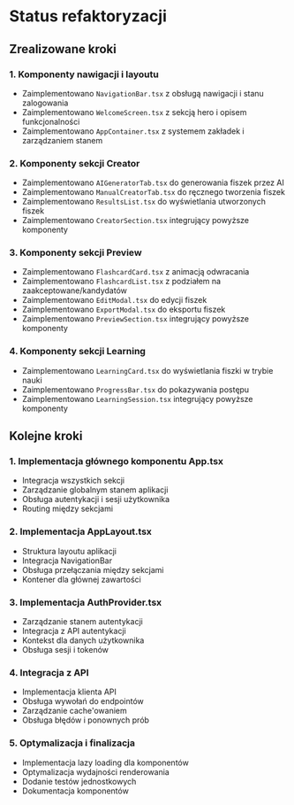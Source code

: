 # Status refaktoryzacji

## Zrealizowane kroki

### 1. Komponenty nawigacji i layoutu
- Zaimplementowano `NavigationBar.tsx` z obsługą nawigacji i stanu zalogowania
- Zaimplementowano `WelcomeScreen.tsx` z sekcją hero i opisem funkcjonalności
- Zaimplementowano `AppContainer.tsx` z systemem zakładek i zarządzaniem stanem

### 2. Komponenty sekcji Creator
- Zaimplementowano `AIGeneratorTab.tsx` do generowania fiszek przez AI
- Zaimplementowano `ManualCreatorTab.tsx` do ręcznego tworzenia fiszek
- Zaimplementowano `ResultsList.tsx` do wyświetlania utworzonych fiszek
- Zaimplementowano `CreatorSection.tsx` integrujący powyższe komponenty

### 3. Komponenty sekcji Preview
- Zaimplementowano `FlashcardCard.tsx` z animacją odwracania
- Zaimplementowano `FlashcardList.tsx` z podziałem na zaakceptowane/kandydatów
- Zaimplementowano `EditModal.tsx` do edycji fiszek
- Zaimplementowano `ExportModal.tsx` do eksportu fiszek
- Zaimplementowano `PreviewSection.tsx` integrujący powyższe komponenty

### 4. Komponenty sekcji Learning
- Zaimplementowano `LearningCard.tsx` do wyświetlania fiszki w trybie nauki
- Zaimplementowano `ProgressBar.tsx` do pokazywania postępu
- Zaimplementowano `LearningSession.tsx` integrujący powyższe komponenty

## Kolejne kroki

### 1. Implementacja głównego komponentu App.tsx
- Integracja wszystkich sekcji
- Zarządzanie globalnym stanem aplikacji
- Obsługa autentykacji i sesji użytkownika
- Routing między sekcjami

### 2. Implementacja AppLayout.tsx
- Struktura layoutu aplikacji
- Integracja NavigationBar
- Obsługa przełączania między sekcjami
- Kontener dla głównej zawartości

### 3. Implementacja AuthProvider.tsx
- Zarządzanie stanem autentykacji
- Integracja z API autentykacji
- Kontekst dla danych użytkownika
- Obsługa sesji i tokenów

### 4. Integracja z API
- Implementacja klienta API
- Obsługa wywołań do endpointów
- Zarządzanie cache'owaniem
- Obsługa błędów i ponownych prób

### 5. Optymalizacja i finalizacja
- Implementacja lazy loading dla komponentów
- Optymalizacja wydajności renderowania
- Dodanie testów jednostkowych
- Dokumentacja komponentów 